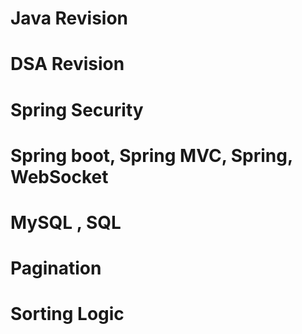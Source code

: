 # Java Revision 
# DSA Revision
# Spring Security
# Spring boot, Spring MVC, Spring, WebSocket
# MySQL , SQL
# Pagination
# Sorting Logic
